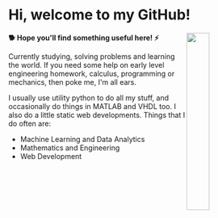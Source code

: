 # Hi, welcome to my GitHub! 

<img src='https://github.com/jarondlk/jarondlk/blob/4b69b80e2984997dd67915d92a0872232256a695/Untitled_Artwork%204.PNG' align='right' width='30%'>

**🐕 Hope you'll find something useful here! ⚡️**

Currently studying, solving problems and learning the world. If you need some help on early level engineering homework, calculus, programming or mechanics, then poke me, I'm all ears.


I usually use utility python to do all my stuff, and occasionally do things in MATLAB and VHDL too. I also do a little static web developments. Things that I do often are:

- Machine Learning and Data Analytics
- Mathematics and Engineering
- Web Development
